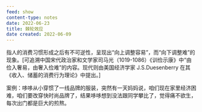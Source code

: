 ```yaml
---
feed: show
content-type: notes
date: 2022-06-23
title: 棘轮效应
date created: 2022-06-09
---
```


指人的消费习惯形成之后有不可逆性，呈现出“向上调整容易”，而“向下调整难”的现象。[可追溯中国宋代政治家和文学家司马光（1019-1086）《训俭示康》中“由俭入奢易，由奢入俭难”的内容。现代则由美国经济学家 J.S.Duesenberry 在其《收入、储蓄的消费行为理论》中提出。]

案例：哆哆从小穿惯了一线品牌的服装，突然有一天妈妈说，咱们现在家里经济困难，咱们要改穿快时尚品牌了，结果哆哆想到没法跟同学攀比了，觉得痛不欲生，每次出门都是巨大的煎熬。

